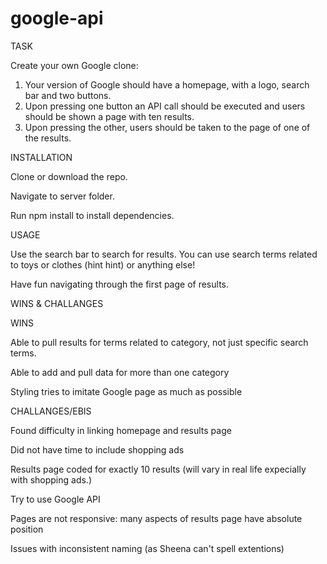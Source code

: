 # google-api

TASK

Create your own Google clone:
1. Your version of Google should have a homepage, with a logo, search bar and two buttons.
2. Upon pressing one button an API call should be executed and users should be shown a page with ten results.
3. Upon pressing the other, users should be taken to the page of one of the results.


INSTALLATION

Clone or download the repo.

Navigate to server folder.

Run npm install to install dependencies.



USAGE

Use the search bar to search for results. You can use search terms related to toys or clothes (hint hint) or anything else!

Have fun navigating through the first page of results.


WINS & CHALLANGES

WINS

Able to pull results for terms related to category, not just specific search terms.

Able to add and pull data for more than one category

Styling tries to imitate Google page as much as possible


CHALLANGES/EBIS

Found difficulty in linking homepage and results page

Did not have time to include shopping ads

Results page coded for exactly 10 results (will vary in real life expecially with shopping ads.)

Try to use Google API

Pages are not responsive: many aspects of results page have absolute position

Issues with inconsistent naming (as Sheena can't spell extentions)
